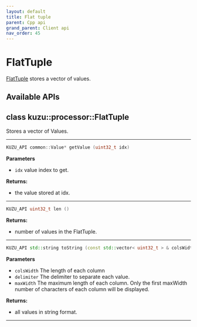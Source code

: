 ```yaml
---
layout: default
title: Flat tuple
parent: Cpp api
grand_parent: Client api
nav_order: 45
---
```


# FlatTuple
[FlatTuple](#FlatTuple) stores a vector of values.


## Available APIs
## class kuzu::processor::FlatTuple

Stores a vector of Values.  

---

```c++
KUZU_API common::Value* getValue (uint32_t idx)
```

**Parameters**
- `idx` value index to get. 

**Returns:**
- the value stored at idx. 

---

```c++
KUZU_API uint32_t len ()
```

**Returns:**
- number of values in the FlatTuple. 

---

```c++
KUZU_API std::string toString (const std::vector< uint32_t > & colsWidth, const std::string & delimiter = '|', uint32_t maxWidth = -1)
```

**Parameters**
- `colsWidth` The length of each column 
- `delimiter` The delimiter to separate each value. 
- `maxWidth` The maximum length of each column. Only the first maxWidth number of characters of each column will be displayed. 

**Returns:**
- all values in string format. 

---

